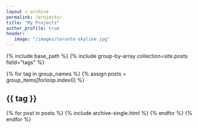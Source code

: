 ```yaml
---
layout : archive
permalink: /projects/
title: "My Projects"
author_profile: true
header:
   image: "/images/toronto-skyline.jpg"
---
```


{% include base_path %}
{% include group-by-array collection=site.posts field="tags" %}

{% for tag in group_names %}
   {% assign posts = group_items[forloop.index0] %}
   <h2 id="{{ tag | slugify }}" class="archive__subtitle">{{ tag }}</h2>
   {% for post in posts %}
      {% include archive-single.html %}
   {% endfor %}
{% endfor %}
